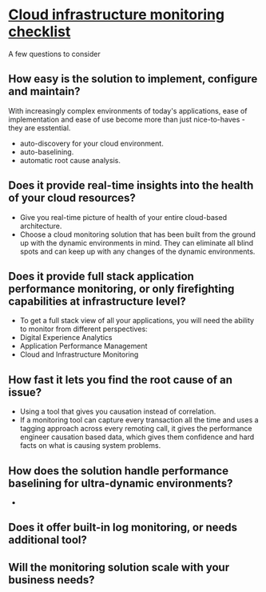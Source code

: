 # [Cloud infrastructure monitoring checklist](https://www.dynatrace.com/news/blog/cloud-infrastructure-monitoring-checklist-everything-need/)

A few questions to consider

## How easy is the solution to implement, configure and maintain?

With increasingly complex environments of today's applications, ease of implementation and ease of use become more than just nice-to-haves - they are esstential.
* auto-discovery for your cloud environment.
* auto-baselining.
* automatic root cause analysis.

## Does it provide real-time insights into the health of your cloud resources?

* Give you real-time picture of health of your entire cloud-based architecture.
* Choose a cloud monitoring solution that has been built from the ground up with the dynamic environments in mind. They can eliminate all blind spots and can keep up with any changes of the dynamic environments.

## Does it provide full stack application performance monitoring, or only firefighting capabilities at infrastructure level?

* To get a full stack view of all your applications, you will need the ability to monitor from different perspectives:
* Digital Experience Analytics
* Application Performance Management
* Cloud and Infrastructure Monitoring

## How fast it lets you find the root cause of an issue?

* Using a tool that gives you causation instead of correlation.
* If a monitoring tool can capture every transaction all the time and uses a tagging approach across every remoting call, it gives the performance engineer causation based data, which gives them confidence and hard facts on what is causing system problems.

## How does the solution handle performance baselining for ultra-dynamic environments?

* 

## Does it offer built-in log monitoring, or needs additional tool?

## Will the monitoring solution scale with your business needs?
